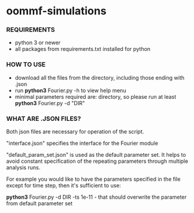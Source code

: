 # oommf-simulations

### REQUIREMENTS 
* python 3 or newer 
* all packages from requirements.txt installed for python

### HOW TO USE 
* download all the files from the directory, including those ending with .json
* run **python3** Fourier.py -h to view help menu
* minimal parameters required are: directory, so please run at least **python3** Fourier.py -d "DIR"

### WHAT ARE .JSON FILES?
Both json files are necessary for operation of the script. 

"interface.json" specifies the interface for the Fourier module

"default_param_set.json" is used as the default parameter set. It helps to avoid constant specification of 
the repeating parameters through multiple analysis runs. 

For example you would like to have the parameters specified in the file except for time step, then it's sufficient to use:

**python3** Fourier.py -d DIR -ts 1e-11 - that should overwrite the parameter from default parameter set
